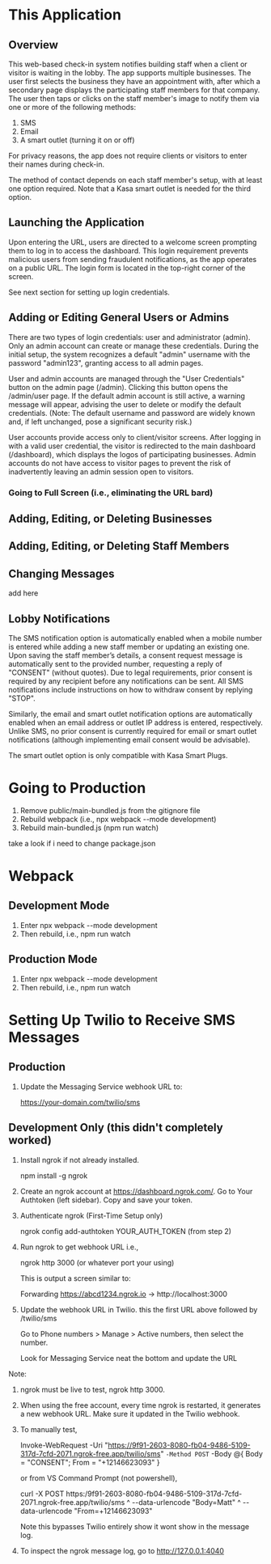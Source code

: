 # This Application
## Overview

This web-based check-in system notifies building staff when a client or visitor is waiting in the lobby. The app supports multiple businesses. The user first selects the business they have an appointment with, after which a secondary page displays the participating staff members for that company. The user then taps or clicks on the staff member's image to notify them via one or more of the following methods:

1.  SMS
2.  Email
3.  A smart outlet (turning it on or off)

For privacy reasons, the app does not require clients or visitors to enter their names during check-in.

The method of contact depends on each staff member's setup, with at least one option required. Note that a Kasa smart outlet is needed for the third option.

## Launching the Application

Upon entering the URL, users are directed to a welcome screen prompting them to log in to access the dashboard. This login requirement prevents malicious users from sending fraudulent notifications, as the app operates on a public URL. The login form is located in the top-right corner of the screen.  

See next section for setting up login credentials.

## Adding or Editing General Users or Admins

There are two types of login credentials: user and administrator (admin). Only an admin account can create or manage these credentials. During the initial setup, the system recognizes a default "admin" username with the password "admin123", granting access to all admin pages.

User and admin accounts are managed through the "User Credentials" button on the admin page (/admin). Clicking this button opens the /admin/user page. If the default admin account is still active, a warning message will appear, advising the user to delete or modify the default credentials. (Note: The default username and password are widely known and, if left unchanged, pose a significant security risk.)

User accounts provide access only to client/visitor screens. After logging in with a valid user credential, the visitor is redirected to the main dashboard (/dashboard), which displays the logos of participating businesses. Admin accounts do not have access to visitor pages to prevent the risk of inadvertently leaving an admin session open to visitors.

### Going to Full Screen (i.e., eliminating the URL bard)

## Adding, Editing, or Deleting Businesses

## Adding, Editing, or Deleting Staff Members

## Changing Messages

add here

## Lobby Notifications

The SMS notification option is automatically enabled when a mobile number is entered while adding a new staff member or updating an existing one. Upon saving the staff member’s details, a consent request message is automatically sent to the provided number, requesting a reply of "CONSENT" (without quotes). Due to legal requirements, prior consent is required by any recipient before any notifications can be sent.  All SMS notifications include instructions on how to withdraw consent by replying "STOP".

Similarly, the email and smart outlet notification options are automatically enabled when an email address or outlet IP address is entered, respectively. Unlike SMS, no prior consent is currently required for email or smart outlet notifications (although implementing email consent would be advisable).

The smart outlet option is only compatible with Kasa Smart Plugs.
 

# Going to Production

1.  Remove public/main-bundled.js from the gitignore file
2.  Rebuild webpack (i.e., npx webpack --mode development)
3.  Rebuild main-bundled.js (npm run watch)

take a look if i need to change package.json

# Webpack

## Development Mode

1.  Enter npx webpack --mode development
2.  Then rebuild, i.e., npm run watch

## Production Mode

1.  Enter npx webpack --mode development
2.  Then rebuild, i.e., npm run watch

# Setting Up Twilio to Receive SMS Messages

## Production

1.  Update the Messaging Service webhook URL to:

    https://your-domain.com/twilio/sms
    

## Development Only (this didn't completely worked)

1.  Install ngrok if not already installed.

    npm install -g ngrok

2.  Create an ngrok account at https://dashboard.ngrok.com/.  Go to Your Authtoken (left sidebar).  Copy and save your token.

3.  Authenticate ngrok (First-Time Setup only)

    ngrok config add-authtoken YOUR_AUTH_TOKEN  (from step 2)

4.  Run ngrok to get webhook URL i.e.,

    ngrok http 3000  (or whatever port your using)

    This is output a screen similar to:

    Forwarding https://abcd1234.ngrok.io -> http://localhost:3000

5.  Update the webhook URL in Twilio. this the first URL above followed by /twilio/sms

     Go to Phone numbers > Manage > Active numbers, then select the number. 
 
    Look for Messaging Service neat the bottom and update the URL

Note:

1.  ngrok must be live to test, ngrok http 3000.

2.  When using the free account, every time ngrok is restarted, it generates a new webhook URL.  Make sure it updated in the Twilio webhook.

3. To manually test, 

    Invoke-WebRequest -Uri "https://9f91-2603-8080-fb04-9486-5109-317d-7cfd-2071.ngrok-free.app/twilio/sms" `
    -Method POST `
    -Body @{ Body = "CONSENT"; From = "+12146623093" }

    or from VS Command Prompt (not powershell),

    curl -X POST https:/9f91-2603-8080-fb04-9486-5109-317d-7cfd-2071.ngrok-free.app/twilio/sms ^
     --data-urlencode "Body=Matt" ^
     --data-urlencode "From=+12146623093"

    Note this bypasses Twilio entirely show it wont show in the message log.

4.  To inspect the ngrok message log, go to http://127.0.0.1:4040
